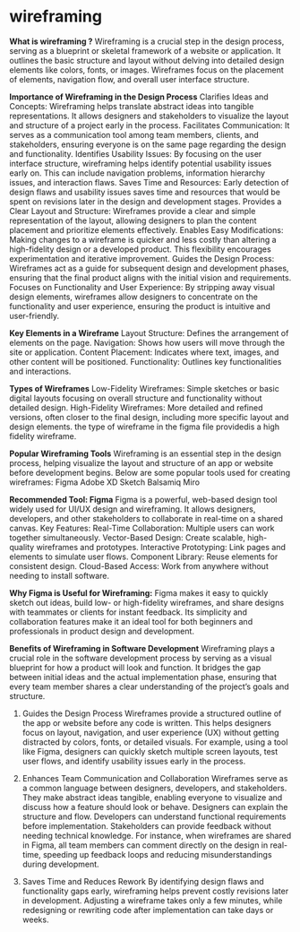 # wireframing
**What is wireframing ?**
Wireframing is a crucial step in the design process, serving as a blueprint or skeletal framework of a website or application. It outlines the basic structure and layout without delving into detailed design elements like colors, fonts, or images. Wireframes focus on the placement of elements, navigation flow, and overall user interface structure.

**Importance of Wireframing in the Design Process**
Clarifies Ideas and Concepts:
Wireframing helps translate abstract ideas into tangible representations. It allows designers and stakeholders to visualize the layout and structure of a project early in the process.
Facilitates Communication:
It serves as a communication tool among team members, clients, and stakeholders, ensuring everyone is on the same page regarding the design and functionality.
Identifies Usability Issues:
By focusing on the user interface structure, wireframing helps identify potential usability issues early on. This can include navigation problems, information hierarchy issues, and interaction flaws.
Saves Time and Resources:
Early detection of design flaws and usability issues saves time and resources that would be spent on revisions later in the design and development stages.
Provides a Clear Layout and Structure:
Wireframes provide a clear and simple representation of the layout, allowing designers to plan the content placement and prioritize elements effectively.
Enables Easy Modifications:
Making changes to a wireframe is quicker and less costly than altering a high-fidelity design or a developed product. This flexibility encourages experimentation and iterative improvement.
Guides the Design Process:
Wireframes act as a guide for subsequent design and development phases, ensuring that the final product aligns with the initial vision and requirements.
Focuses on Functionality and User Experience:
By stripping away visual design elements, wireframes allow designers to concentrate on the functionality and user experience, ensuring the product is intuitive and user-friendly.

**Key Elements in a Wireframe**
Layout Structure: Defines the arrangement of elements on the page.
Navigation: Shows how users will move through the site or application.
Content Placement: Indicates where text, images, and other content will be positioned.
Functionality: Outlines key functionalities and interactions.

**Types of Wireframes**
Low-Fidelity Wireframes: Simple sketches or basic digital layouts focusing on overall structure and functionality without detailed design.
High-Fidelity Wireframes: More detailed and refined versions, often closer to the final design, including more specific layout and design elements.
the type of wireframe in the figma file providedis a high fidelity wireframe.

**Popular Wireframing Tools**
Wireframing is an essential step in the design process, helping visualize the layout and structure of an app or website before development begins. Below are some popular tools used for creating wireframes:
Figma
Adobe XD
Sketch
Balsamiq
Miro

**Recommended Tool: Figma**
Figma is a powerful, web-based design tool widely used for UI/UX design and wireframing. It allows designers, developers, and other stakeholders to collaborate in real-time on a shared canvas.
Key Features:
Real-Time Collaboration: Multiple users can work together simultaneously.
Vector-Based Design: Create scalable, high-quality wireframes and prototypes.
Interactive Prototyping: Link pages and elements to simulate user flows.
Component Library: Reuse elements for consistent design.
Cloud-Based Access: Work from anywhere without needing to install software.

**Why Figma is Useful for Wireframing:**
Figma makes it easy to quickly sketch out ideas, build low- or high-fidelity wireframes, and share designs with teammates or clients for instant feedback. Its simplicity and collaboration features make it an ideal tool for both beginners and professionals in product design and development.

**Benefits of Wireframing in Software Development**
Wireframing plays a crucial role in the software development process by serving as a visual blueprint for how a product will look and function. It bridges the gap between initial ideas and the actual implementation phase, ensuring that every team member shares a clear understanding of the project’s goals and structure.

1. Guides the Design Process
Wireframes provide a structured outline of the app or website before any code is written. This helps designers focus on layout, navigation, and user experience (UX) without getting distracted by colors, fonts, or detailed visuals. For example, using a tool like Figma, designers can quickly sketch multiple screen layouts, test user flows, and identify usability issues early in the process.

2. Enhances Team Communication and Collaboration
Wireframes serve as a common language between designers, developers, and stakeholders. They make abstract ideas tangible, enabling everyone to visualize and discuss how a feature should look or behave.
Designers can explain the structure and flow.
Developers can understand functional requirements before implementation.
Stakeholders can provide feedback without needing technical knowledge.
For instance, when wireframes are shared in Figma, all team members can comment directly on the design in real-time, speeding up feedback loops and reducing misunderstandings during development.

3. Saves Time and Reduces Rework
By identifying design flaws and functionality gaps early, wireframing helps prevent costly revisions later in development. Adjusting a wireframe takes only a few minutes, while redesigning or rewriting code after implementation can take days or weeks.
